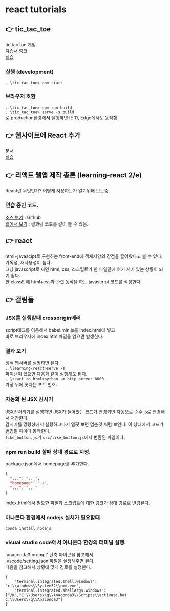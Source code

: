 # react tutorials
## 👉 tic_tac_toe
tic tac toe 게임.  
[자습서 링크](https://ko.reactjs.org/tutorial/tutorial.html)  
[실습](./tic_tac_toe)  
### 실행 (development)
`..\tic_tac_toe> npm start`  
### 브라우저 호환
`..\tic_tac_toe> npm run build`  
`..\tic_tac_toe> serve -s build`  
로 production환경에서 실행하면 IE 11, Edge에서도 동작함.  
## 👉 웹사이트에 React 추가
[문서](https://ko.reactjs.org/docs/add-react-to-a-website.html)  
[실습](./react_to_html)  
## 👉 리액트 웹앱 제작 총론 (learning-react 2/e)  
React란 무엇인가? 어떻게 사용하는가 알기위해 보는중.  
### 연습 중인 코드.  
[소스 보기](./learning-react) : Github  
[웹에서 보기](http://skyred.cloud/learning-react/) : 결과랑 코드를 같이 볼 수 있음.  

## 👉 react
html+javascipt로 구현하는 front-end에 객체지향의 장점을 끌어왔다고 볼 수 있다. 가독성, 재사용성이 높다.  
그냥 javascript로 짜면 html, css, 스크립트가 한 파일안에 여기 저기 있는 상황이 되기 쉽다.  
한 class안에 html+css과 관련 동작을 하는 javascript 코드를 작성한다.  
## 👉 걸림돌
### JSX를 실행할때 crossorigin에러
script태그를 이용해서 babel.min.js를 index.html에 넣고  
바로 브라우저에 index.html파일을 읽으면 발생한다.  
### 결과 보기
정적 웹서버를 실행하면 된다.  
`..\learning-react>serve -s`  
파이선이 있으면 다음과 같이 실행해도 된다.  
`..\react_to_html>python -m http.server 8000`  
가장 뒤에 숫자는 포트 번호.  
### 자동화 된 JSX 감시기
JSX전처리기를 실행하면 JSX가 들어있는 코드가 변경되면 자동으로 순수 js로 변경해서 저장한다.  
감시기를 명령창에서 실행하고나서 얼핏 보면 멈춘것 처럼 보인다. 이 상태에서 코드가 변경될 때마다 동작한다.  
`like_button.js`가 `src/like_button.js`에서 변환된 파일이다.  
### npm run build 할때 상대 경로로 지정.
package.json에서 homepage를 추가한다.  
```json
{
  "...": "...",
  "homepage": "./",
  "...": "..."
}
```
index.html에서 필요한 파일과 스크립트에 대한 링크가 상대 경로로 번경된다.  
### 아나콘다 환경에서 nodejs 설치가 필요할때  
`conda install nodejs`  
### visual studio code에서 아나콘다 환경의 터미널 실행.
'anaconda3 prompt' 단축 아이콘을 참고해서  
.vscode/setting.json 파일을 설정해주면 된다.  
다음을 참고해서 상황에 맞게 경로를 설정한다.  
```
{
    "terminal.integrated.shell.windows": "c:\\windows\\System32\\cmd.exe",
    "terminal.integrated.shellArgs.windows": ["/K","C:\\Users\\q\\Anaconda3\\Scripts\\activate.bat C:\\Users\\q\\Anaconda3"]
}
``` 
